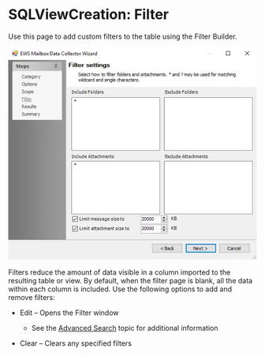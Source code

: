 # SQLViewCreation: Filter

Use this page to add custom filters to the table using the Filter Builder.

![View and Table Creation Analysis Module wizard Filter page](../../../../../../static/img/product_docs/accessanalyzer/enterpriseauditor/admin/datacollector/ewsmailbox/filter.webp)

Filters reduce the amount of data visible in a column imported to the resulting table or view. By
default, when the filter page is blank, all the data within each column is included. Use the
following options to add and remove filters:

- Edit – Opens the Filter window

    - See the [Advanced Search](../../navigate/datagrid.md#advanced-search) topic for additional
      information

- Clear – Clears any specified filters
